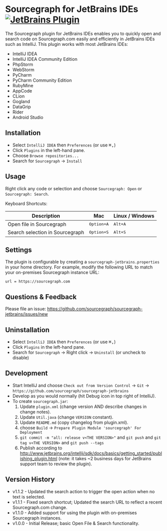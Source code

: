 # Sourcegraph for JetBrains IDEs [![JetBrains Plugin](https://img.shields.io/badge/JetBrains-Sourcegraph-green.svg)](https://plugins.jetbrains.com/plugin/9682-sourcegraph)

The Sourcegraph plugin for JetBrains IDEs enables you to quickly open and search code on Sourcegraph.com easily and efficiently in JetBrains IDEs such as IntelliJ. This plugin works with most JetBrains IDEs:

- IntelliJ IDEA
- IntelliJ IDEA Community Edition
- PhpStorm
- WebStorm
- PyCharm
- PyCharm Community Edition
- RubyMine
- AppCode
- CLion
- Gogland
- DataGrip
- Rider
- Android Studio


## Installation

- Select `IntelliJ IDEA` then `Preferences` (or use <kbd>⌘,</kbd>)
- Click `Plugins` in the left-hand pane.
- Choose `Browse repositories...`
- Search for `Sourcegraph` -> `Install`


## Usage

Right click any code or selection and choose `Sourcegraph: Open` or `Sourcegraph: Search`.

Keyboard Shortcuts:

| Description                     | Mac                 | Linux / Windows  |
|---------------------------------|---------------------|------------------|
| Open file in Sourcegraph        | <kbd>Option+A</kbd> | <kbd>Alt+A</kbd> |
| Search selection in Sourcegraph | <kbd>Option+S</kbd> | <kbd>Alt+S</kbd> |


## Settings

The plugin is configurable by creating a `sourcegraph-jetbrains.properties` in your home directory. For example, modify the following URL to match your on-premises Sourcegraph instance URL:

```
url = https://sourcegraph.com
```


## Questions & Feedback

Please file an issue: https://github.com/sourcegraph/sourcegraph-jetbrains/issues/new


## Uninstallation

- Select `IntelliJ IDEA` then `Preferences` (or use <kbd>⌘,</kbd>)
- Click `Plugins` in the left-hand pane.
- Search for `Sourcegraph` -> Right click -> `Uninstall` (or uncheck to disable)


## Development

- Start IntelliJ and choose `Check out from Version Control` -> `Git` -> `https://github.com/sourcegraph/sourcegraph-jetbrains`
- Develop as you would normally (hit Debug icon in top right of IntelliJ).
- To create `sourcegraph.jar`:
  1. Update `plugin.xml` (change version AND describe changes in change notes).
  2. Update `Util.java` (change `VERSION` constant).
  3. Update `README.md` (copy changelog from plugin.xml).
  5. choose `Build` -> `Prepare Plugin Module 'sourcegraph' For Deployment`
  6. `git commit -m "all: release v<THE VERSION>"` and `git push` and `git tag v<THE VERSION>` and `git push --tags`
  7. Publish according to http://www.jetbrains.org/intellij/sdk/docs/basics/getting_started/publishing_plugin.html (note: it takes ~2 business days for JetBrains support team to review the plugin).


## Version History

- v1.1.2 - Updated the search action to trigger the open action when no text is selected.
- v1.1.1 - Fixed search shortcut; Updated the search URL to reflect a recent Sourcegraph.com change.
- v1.1.0 - Added support for using the plugin with on-premises Sourcegraph instances.
- v1.0.0 - Initial Release; basic Open File & Search functionality.
